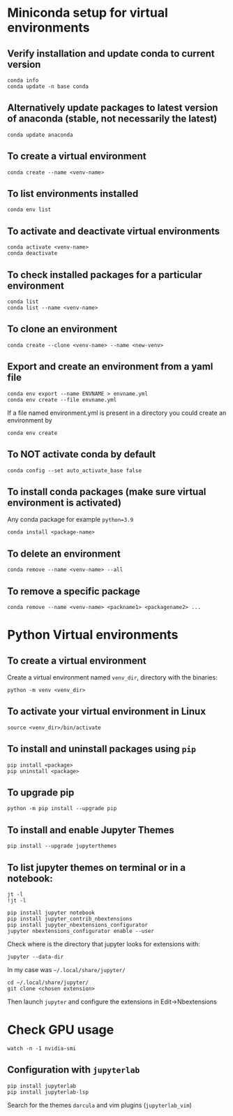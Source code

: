 # Miniconda setup for virtual environments

## Verify installation and update conda to current version
```console
conda info
conda update -n base conda
```
## Alternatively update packages to latest version of anaconda (stable, not necessarily the latest)
```console
conda update anaconda
```

## To create a virtual environment
```console
conda create --name <venv-name>
```

## To list environments installed
```console
conda env list
```

## To activate and deactivate virtual environments
```console
conda activate <venv-name>
conda deactivate
```

## To check installed packages for a particular environment
```console
conda list
conda list --name <venv-name>
```

## To clone an environment
```
conda create --clone <venv-name> --name <new-venv>
```

## Export and create an environment from a yaml file
```console
conda env export --name ENVNAME > envname.yml
conda env create --file envname.yml
```
If a file named environment.yml is present in a directory you could create an environment by
```console
conda env create
```

## To NOT activate conda by default
```console
conda config --set auto_activate_base false
```

## To install conda packages (make sure virtual environment is activated)
Any conda package for example `python=3.9`
```console
conda install <package-name>
```

## To delete an environment
```console
conda remove --name <venv-name> --all
```

## To remove a specific package
```console
conda remove --name <venv-name> <packname1> <packagename2> ...
```

# Python Virtual environments

## To create a virtual environment
Create a virtual environment named `venv_dir`, directory with the binaries:
```console
python -m venv <venv_dir>
```

## To activate your virtual environment in Linux
```console
source <venv_dir>/bin/activate
```

## To install and uninstall packages using `pip`
```console
pip install <package>
pip uninstall <package>
```

## To upgrade pip
```console
python -m pip install --upgrade pip
```

## To install and enable Jupyter  Themes
```console
pip install --upgrade jupyterthemes
```
## To list jupyter themes on terminal or in a notebook:
```console
jt -l
!jt -l
```
```console
pip install jupyter notebook
pip install jupyter_contrib_nbextensions
pip install jupyter_nbextensions_configurator
jupyter nbextensions_configurator enable --user
```
Check where is the directory that jupyter looks for extensions with:
```console
jupyter --data-dir
```
In my case was `~/.local/share/jupyter/`
```console
cd ~/.local/share/jupyter/
git clone <chosen extension>
```
Then launch `jupyter` and configure the extensions in Edit->Nbextensions

# Check GPU usage

```console
watch -n -1 nvidia-smi
```

## Configuration with `jupyterlab`
```console
pip install jupyterlab
pip install jupyterlab-lsp
```
Search for the themes `darcula` and vim plugins (`jupyterlab_vim`)
